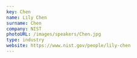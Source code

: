 ```yaml
---
key: Chen
name: Lily Chen
surname: Chen 
company: NIST
photoURL: /images/speakers/Chen.jpg
type: industry
website: https://www.nist.gov/people/lily-chen
---
```

